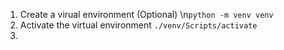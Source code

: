 1. Create a virual environment (Optional)
  \n```python -m venv venv```
2. Activate the virtual environment
   ```./venv/Scripts/activate```
3.  
